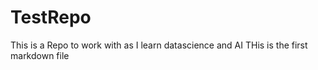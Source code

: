 # TestRepo
This is a Repo to work with as I learn datascience and AI
THis is the first markdown file
